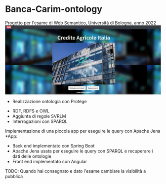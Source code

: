 # Banca-Carim-ontology

Progetto per l'esame di Web Semantico, Università di Bologna, anno 2022
<img align="center" src="HomeBanca.PNG">

- Realizzazione ontologia con Protège

* RDF, RDFS e OWL
* Aggiunta di regole SVRLM
* Interrogazioni con SPARQL

Implementazione di una piccola app per eseguire le query con Apache Jena
*App:

* Back end implementato con Spring Boot
* Apache Jena usata per eseguire le query con SPARQL e recuperare i dati delle ontologie
* Front end implementato con Angular

TODO: Quando hai consegnato e dato l'esame cambiare la visibilità a pubblica
